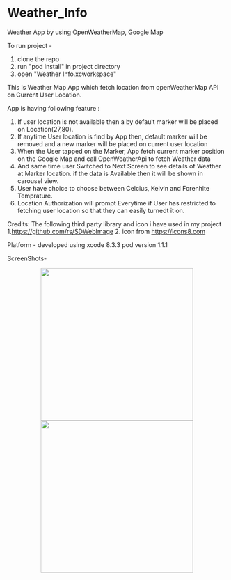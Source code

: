 # Weather_Info
Weather App by using OpenWeatherMap, Google Map 

To run project -
1. clone the repo
2. run "pod install" in project directory
3. open "Weather Info.xcworkspace"

This is Weather Map App which fetch location from openWeatherMap API on Current User Location.

App is having following feature :
1. If user location is not available then a by default marker will be placed on Location(27,80).
2. If anytime User location is find by App then, default marker will be removed and a new marker will be placed on current user location
3. When the User tapped on the Marker, App fetch current marker position on the Google Map and call OpenWeatherApi to fetch 
  Weather data 
4. And same time user Switched to Next Screen to see details of Weather at Marker location. if the data is Available then it will be shown in carousel view.
5. User have choice to choose between Celcius, Kelvin and Forenhite Temprature.
6. Location Authorization will prompt Everytime if User has restricted to fetching user location so that they can easily turnedt it on.

Credits: 
The following third party library and icon i have used in my project 
1.https://github.com/rs/SDWebImage
2. icon from https://icons8.com

Platform -
developed using xcode 8.3.3
pod version 1.1.1

ScreenShots-

<p align="center">
  <img src="http://i.imgur.com/D6RRoZP.png" width="350"/>
  <img src="http://i.imgur.com/WWehtXb.png" width="350"/>
</p>
